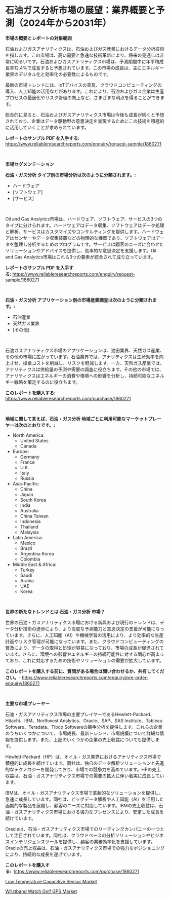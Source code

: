 <p><h1>石油ガス分析市場の展望：業界概要と予測（2024年から2031年）</h1></p><p><strong>市場の概要とレポートの対象範囲</strong></p>
<p><p>石油およびガスアナリティクスは、石油およびガス産業におけるデータ分析技術を指します。この市場は、高い需要と急速な技術革新により、将来の見通しは非常に明るいです。石油およびガスアナリティクス市場は、予測期間中に年平均成長率12.4%で成長すると予想されています。この市場の成長は、主にエネルギー業界のデジタル化と効率化の必要性によるものです。</p><p>最新の市場トレンドには、IoTデバイスの普及、クラウドコンピューティングの導入、人工知能の活用などがあります。これにより、石油およびガス企業は生産プロセスの最適化やリスク管理の向上など、さまざまな利点を得ることができます。</p><p>総合的に見ると、石油およびガスアナリティクス市場は今後も成長が続くと予想されており、企業はデータ駆動型の意思決定を実現するためにこの技術を積極的に活用していくことが求められています。</p></p>
<p><strong>レポートのサンプル PDF を入手する:</strong> <a href="https://www.reliableresearchreports.com/enquiry/request-sample/1860271">https://www.reliableresearchreports.com/enquiry/request-sample/1860271</a></p>
<p>&nbsp;</p>
<p><strong>市場セグメンテーション</strong></p>
<p><strong>石油・ガス分析 タイプ別の市場分析は次のように分類されます。:</strong></p>
<p><ul><li>ハードウェア</li><li>[ソフトウェア]</li><li>[サービス]</li></ul></p>
<p>&nbsp;</p>
<p><p>Oil and Gas Analytics市場は、ハードウェア、ソフトウェア、サービスの3つのタイプに分けられます。ハードウェアはデータ収集、ソフトウェアはデータ処理と解析、サービスはカスタマイズやコンサルティングを提供します。ハードウェアはセンサーやデータ収集装置などの物理的な機器であり、ソフトウェアはデータを整理し分析するためのプログラムです。サービスは顧客のニーズに合わせたソリューションやアドバイスを提供し、効率的な意思決定を支援します。Oil and Gas Analytics市場はこれら3つの要素が統合されて成り立っています。</p></p>
<p><strong>レポートのサンプル PDF を入手する:</strong>&nbsp;<a href="https://www.reliableresearchreports.com/enquiry/request-sample/1860271">https://www.reliableresearchreports.com/enquiry/request-sample/1860271</a></p>
<p>&nbsp;</p>
<p><strong> 石油・ガス分析 アプリケーション別の市場産業調査は次のように分類されます。:</strong></p>
<p><ul><li>石油産業</li><li>天然ガス業界</li><li>[その他]</li></ul></p>
<p>&nbsp;</p>
<p><p>石油ガスアナリティクス市場のアプリケーションは、油田業界、天然ガス産業、その他の市場に広がっています。石油業界では、アナリティクスは生産効率を向上させ、操業コストを削減し、リスクを軽減します。一方、天然ガス産業では、アナリティクスは供給量の予測や需要の調査に役立ちます。その他の市場では、アナリティクスはエネルギーの消費や環境への影響を分析し、持続可能なエネルギー戦略を策定するのに役立ちます。</p></p>
<p><strong>このレポートを購入する:</strong>&nbsp; <a href="https://www.reliableresearchreports.com/purchase/1860271">https://www.reliableresearchreports.com/purchase/1860271</a></p>
<p>&nbsp;</p>
<p><strong>地域に関して言えば、石油・ガス分析 地域ごとに利用可能なマーケットプレーヤーは次のとおりです。:</strong></p>
<p><ul>
    <li>
        North America:
        <ul>
            <li>United States</li>
            <li>Canada</li>
        </ul>
    </li>
    <li>
        Europe:
        <ul>
            <li>Germany</li>
            <li>France</li>
            <li>U.K.</li>
            <li>Italy</li>
            <li>Russia</li>
        </ul>
    </li>
    <li>
        Asia-Pacific:
        <ul>
            <li>China</li>
            <li>Japan</li>
            <li>South Korea</li>
            <li>India</li>
            <li>Australia</li>
            <li>China Taiwan</li>
            <li>Indonesia</li>
            <li>Thailand</li>
            <li>Malaysia</li>
        </ul>
    </li>
    <li>
        Latin America:
        <ul>
            <li>Mexico</li>
            <li>Brazil</li>
            <li>Argentina Korea</li>
            <li>Colombia</li>
        </ul>
    </li>
    <li>
        Middle East & Africa:
        <ul>
            <li>Turkey</li>
            <li>Saudi</li>
            <li>Arabia</li>
            <li>UAE</li>
            <li>Korea</li>
        </ul>
    </li>
    </ul></p>
<p>&nbsp;</p>
<p><strong>世界の新たなトレンドとは 石油・ガス分析 市場？</strong></p>
<p><p>世界の石油・ガスアナリティクス市場における新興および現行のトレンドは、データ分析技術の進歩により、より高度な予測能力と意思決定の支援が可能になっています。さらに、人工知能（AI）や機械学習の活用により、より効率的な生産計画やリスク管理が可能になっています。また、クラウドコンピューティングの普及により、データの取得と処理が容易になっており、市場の成長が促進されています。さらに、環境への影響やエネルギーの持続可能性に対する関心が高まっており、これに対応するための技術やソリューションの需要が拡大しています。</p></p>
<p><strong>このレポートを購入する前に、質問がある場合は問い合わせるか、共有してください。</strong>- <a href="https://www.reliableresearchreports.com/enquiry/pre-order-enquiry/1860271">https://www.reliableresearchreports.com/enquiry/pre-order-enquiry/1860271</a></p>
<p>&nbsp;</p>
<p><strong>主要な市場プレーヤー</strong></p>
<p><p>石油・ガスアナリティクス市場の主要プレイヤーであるHewlett-Packard、Hitachi、IBM、Northwest Analytics、Oracle、SAP、SAS Institute、Tableau Software、Teradata、Tibco Softwareの競争分析を提供します。これらの企業のうちいくつかについて、市場成長、最新トレンド、市場規模について詳細な情報を提供します。また、上記のいくつかの企業の売上収益についても提供します。</p><p>Hewlett-Packard（HP）は、オイル・ガス業界におけるアナリティクス市場で積極的に成長を続けています。同社は、独自のデータ解析ソリューションと先進的なテクノロジーを開発しており、市場での競争力を高めています。HPの売上収益は、石油・ガスアナリティクス市場での需要の拡大に伴い着実に成長しています。</p><p>IBMは、オイル・ガスアナリティクス市場で革新的なソリューションを提供し、急速に成長しています。同社は、ビッグデータ解析や人工知能（AI）を活用した画期的な製品を展開し、顧客のニーズに対応しています。IBMの売上収益は、石油・ガスアナリティクス市場における強力なプレゼンスにより、安定した成長を続けています。</p><p>Oracleは、石油・ガスアナリティクス市場でのリーディングカンパニーの一つとして注目されています。同社は、クラウドベースの分析ソリューションやビジネスインテリジェンスツールを提供し、顧客の業務効率化を支援しています。Oracleの売上収益は、石油・ガスアナリティクス市場での強力なポジショニングにより、持続的な成長を遂げています。</p></p>
<p><strong>このレポートを購入する:</strong>&nbsp;&nbsp;<a href="https://www.reliableresearchreports.com/purchase/1860271">https://www.reliableresearchreports.com/purchase/1860271</a></p>
<p><p><a href="https://circular-yam-9b9.notion.site/Low-Temperature-Capacitive-Sensor-Market-Analysis-and-Market-Size-Global-Industry-Overview-Market--3334788a27da48ce8c106ed7a1ce7f21">Low Temperature Capacitive Sensor Market</a></p><p><a href="https://crocus-run-b5a.notion.site/Global-Wristband-Watch-Golf-GPS-Market-Size-and-Market-Trends-Insights-and-Projections-from-2024-to-dd29b5e2d53c4e988e7d6e801193f532">Wristband Watch Golf GPS Market</a></p></p>